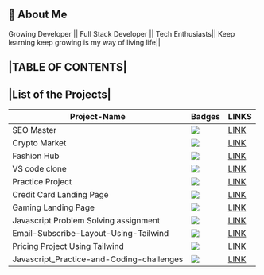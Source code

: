 ## 🚀 About Me

Growing Developer || Full Stack Developer || Tech Enthusiasts|| Keep learning keep growing is my way of living life||

## |TABLE OF CONTENTS|

## |List of the Projects|

| Project-Name                              | Badges                                                              | LINKS                                                                                                                      |
| ----------------------------------------- | ------------------------------------------------------------------- | -------------------------------------------------------------------------------------------------------------------------- |
| SEO Master                                | ![](https://img.shields.io/badge/SEO%20-Master-yellowgreen)         | [LINK](https://github.com/rajat-jain007/FullStack-Javascript-Bootcamp/tree/main/Project01)                                 |
| Crypto Market                             | ![](https://img.shields.io/badge/CRYPTO-Market-yellow)              | [LINK](https://github.com/rajat-jain007/FullStack-Javascript-Bootcamp/tree/main/Project02)                                 |
| Fashion Hub                               | ![](https://img.shields.io/badge/FASHION-HUB-yellowgreen)           | [LINK](https://github.com/rajat-jain007/FullStack-Javascript-Bootcamp/tree/main/Project03)                                 |
| VS code clone                             | ![](https://img.shields.io/badge/VS-Code-yellowgreen)               | [LINK](https://github.com/rajat-jain007/FullStack-Javascript-Bootcamp/tree/main/vscode)                                    |
| Practice Project                          | ![](https://img.shields.io/badge/PRACTICE-project-yellowgreen)      | [LINK](https://github.com/rajat-jain007/FullStack-Javascript-Bootcamp/tree/main/Project%201_Week_4)                        |
| Credit Card Landing Page                  | ![](https://img.shields.io/badge/CREDIT-Card-yellowgreen)           | [LINK](https://github.com/rajat-jain007/FullStack-Javascript-Bootcamp/tree/main/01_Project-Credit_Card_Landing_Page)       |
| Gaming Landing Page                       | ![](https://img.shields.io/badge/GAMING-Landing--Page-lightgrey)    | [LINK](https://github.com/rajat-jain007/FullStack-Javascript-Bootcamp/tree/main/Gaming-Landing-Page)                       |
| Javascript Problem Solving assignment     | ![](https://img.shields.io/badge/JavaScript-Assignment-yellowgreen) | [LINK](https://github.com/rajat-jain007/FullStack-Javascript-Bootcamp/tree/main/Javascript-assignments)                    |
| Email-Subscribe-Layout-Using-Tailwind     | ![](https://img.shields.io/badge/EMAIL-SUBSCRIBE-brightgreen)       | [LINK](https://github.com/rajat-jain007/FullStack-Javascript-Bootcamp/tree/main/Tailwind-Project-Email-subscribe)          |
| Pricing Project Using Tailwind            | ![](https://img.shields.io/badge/Pricing-Project-brightgreen)       | [LINK](https://github.com/rajat-jain007/FullStack-Javascript-Bootcamp/tree/main/Tailwind-Pricing-grid-layout)              |
| Javascript_Practice-and-Coding-challenges | ![](https://img.shields.io/badge/JavaScript-Practice-yellow)        | [LINK](https://github.com/rajat-jain007/FullStack-Javascript-Bootcamp/tree/main/Javascript_Practice-and-Coding-challenges) |
